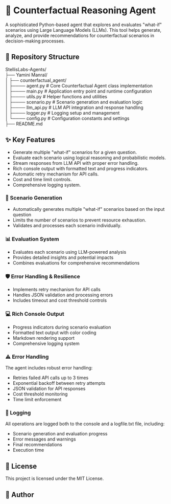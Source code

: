 # 🤖 **Counterfactual Reasoning Agent**
A sophisticated Python-based agent that explores and evaluates "what-if" scenarios using Large Language Models (LLMs). This tool helps generate, analyze, and provide recommendations for counterfactual scenarios in decision-making processes.

## 📁 **Repository Structure**
StellisLabs-Agents/ <br> 
 ├── Yamini Manral/ <br>
 │ ├── counterfactual_agent/ <br>
 │ ├──── agent.py # Core Counterfactual Agent class implementation <br>
 │ ├──── main.py # Application entry point and runtime configuration <br>
 │ ├──── utils.py # Helper functions and utilities <br>
 │ ├──── scenario.py # Scenario generation and evaluation logic <br>
 │ ├──── llm_api.py # LLM API integration and response handling <br>
 │ ├──── logger.py # Logging setup and management <br>
 │ └──── config.py # Configuration constants and settings <br>
 ├── README.md <br>

## ✨ Key Features
- Generate multiple "what-if" scenarios for a given question.
- Evaluate each scenario using logical reasoning and probabilistic models.
- Stream responses from LLM API with proper error handling.
- Rich console output with formatted text and progress indicators.
- Automatic retry mechanism for API calls.
- Cost and time limit controls.
- Comprehensive logging system.

### 🎯 Scenario Generation
- Automatically generates multiple "what-if" scenarios based on the input question
- Limits the number of scenarios to prevent resource exhaustion.
- Validates and processes each scenario individually.

### 📊 Evaluation System
- Evaluates each scenario using LLM-powered analysis
- Provides detailed insights and potential impacts
- Combines evaluations for comprehensive recommendations

### 🛡️ Error Handling & Resilience
- Implements retry mechanism for API calls
- Handles JSON validation and processing errors
- Includes timeout and cost threshold controls

### 💻 Rich Console Output
- Progress indicators during scenario evaluation
- Formatted text output with color coding
- Markdown rendering support
- Comprehensive logging system

### ⚠️ Error Handling
The agent includes robust error handling:
- Retries failed API calls up to 3 times
- Exponential backoff between retry attempts
- JSON validation for API responses
- Cost threshold monitoring
- Time limit enforcement

### 📝 Logging
All operations are logged both to the console and a logfile.txt file, including:
- Scenario generation and evaluation progress
- Error messages and warnings
- Final recommendations
- Execution time

## 📄 License
This project is licensed under the MIT License.

## 👤 Author

